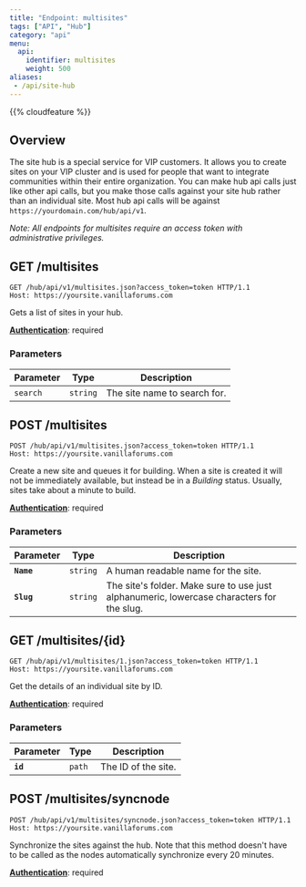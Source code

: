 ```yaml
---
title: "Endpoint: multisites"
tags: ["API", "Hub"]
category: "api"
menu:
  api:
    identifier: multisites
    weight: 500
aliases:
 - /api/site-hub
---
```

{{% cloudfeature %}}

## Overview

The site hub is a special service for VIP customers. It allows you to create sites on your VIP cluster and is used for people that want to integrate communities within their entire organization. You can make hub api calls just like other api calls, but you make those calls against your site hub rather than an individual site. Most hub api calls will be against `https://yourdomain.com/hub/api/v1`.

*Note: All endpoints for multisites require an access token with administrative privileges.*

## GET /multisites

```http
GET /hub/api/v1/multisites.json?access_token=token HTTP/1.1
Host: https://yoursite.vanillaforums.com
```

Gets a list of sites in your hub.

[__Authentication__](../#making-api-calls): required

### Parameters

Parameter           | Type      | Description
---                 | ---       | ---
`search`            | `string`  | The site name to search for.

## POST /multisites

```http
POST /hub/api/v1/multisites.json?access_token=token HTTP/1.1
Host: https://yoursite.vanillaforums.com
```

Create a new site and queues it for building. When a site is created it will not be immediately available, but instead be in a *Building* status. Usually, sites take about a minute to build.

[__Authentication__](../#making-api-calls): required

### Parameters

Parameter           | Type      | Description
---                 | ---       | ---
__`Name`__          | `string`  | A human readable name for the site.
__`Slug`__          | `string`  | The site's folder. Make sure to use just alphanumeric, lowercase characters for the slug.

## GET /multisites/{id}

```
GET /hub/api/v1/multisites/1.json?access_token=token HTTP/1.1
Host: https://yoursite.vanillaforums.com
```

Get the details of an individual site by ID.

[__Authentication__](../#making-api-calls): required

### Parameters

Parameter           | Type      | Description
---                 | ---       | ---
__`id`__            | `path`    | The ID of the site.

## POST /multisites/syncnode

```
POST /hub/api/v1/multisites/syncnode.json?access_token=token HTTP/1.1
Host: https://yoursite.vanillaforums.com
```

Synchronize the sites against the hub. Note that this method doesn't have to be called as the nodes automatically synchronize every 20 minutes.

[__Authentication__](../#making-api-calls): required
